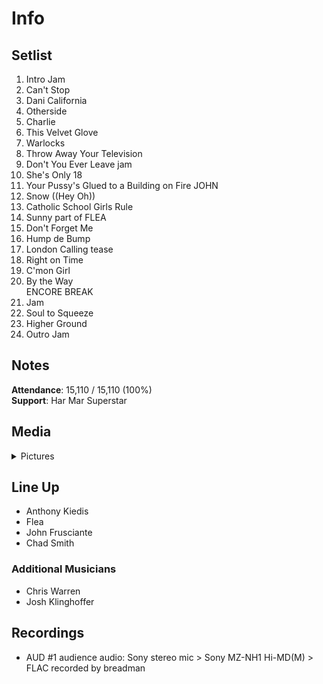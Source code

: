 # Info

## Setlist

1. Intro Jam
2. Can't Stop
3. Dani California
4. Otherside
5. Charlie
6. This Velvet Glove
7. Warlocks
8. Throw Away Your Television
9. Don't You Ever Leave jam
10. She's Only 18
11. Your Pussy's Glued to a Building on Fire JOHN
12. Snow ((Hey Oh))
13. Catholic School Girls Rule
14. Sunny part of FLEA
15. Don't Forget Me
16. Hump de Bump
17. London Calling tease
18. Right on Time
19. C'mon Girl
20. By the Way
<br> ENCORE BREAK
21. Jam
22. Soul to Squeeze
23. Higher Ground
24. Outro Jam

## Notes

**Attendance**: 15,110 / 15,110 (100%)
<br>
**Support**: Har Mar Superstar

## Media 

<details>
  <summary>Pictures</summary>
  <!--<img alt="Setlist" title="Setlist" src="_.jpg" height="200" />
  <img alt="Clipping" title="Clipping" src="_.jpg" height="200" />
  <img alt="Flyer" title="Flyer" src="_.jpg" height="200" />-->
</details>

## Line Up

* Anthony Kiedis
* Flea
* John Frusciante
* Chad Smith

### Additional Musicians

* Chris Warren  
* Josh Klinghoffer

## Recordings

* AUD #1 audience audio: Sony stereo mic > Sony MZ-NH1 Hi-MD(M) > FLAC recorded by breadman

